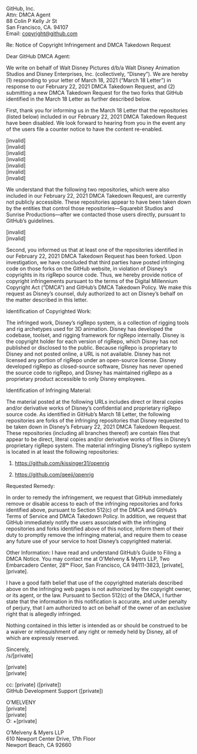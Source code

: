GitHub, Inc.  
Attn: DMCA Agent  
88 Colin P Kelly Jr St  
San Francisco, CA. 94107  
Email: copyright@github.com  

 

Re:         Notice of Copyright Infringement and DMCA Takedown Request

 

Dear GitHub DMCA Agent:

 

We write on behalf of Walt Disney Pictures d/b/a Walt Disney Animation Studios and Disney Enterprises, Inc. (collectively, “Disney”). We are hereby (1) responding to your letter of March 18, 2021 (“March 18 Letter”) in response to our February 22, 2021 DMCA Takedown Request, and (2) submitting a new DMCA Takedown Request for the two forks that GitHub identified in the March 18 Letter as further described below. 

 

First, thank you for informing us in the March 18 Letter that the repositories (listed below) included in our February 22, 2021 DMCA Takedown Request have been disabled. We look forward to hearing from you in the event any of the users file a counter notice to have the content re-enabled.

[invalid]  
[invalid]  
[invalid]  
[invalid]  
[invalid]  
[invalid]  
[invalid]  

We understand that the following two repositories, which were also included in our February 22, 2021 DMCA Takedown Request, are currently not publicly accessible. These repositories appear to have been taken down by the entities that control those repositories—Squarebit Studios and Sunrise Productions—after we contacted those users directly, pursuant to GitHub’s guidelines.

[invalid]  
[invalid]  

Second, you informed us that at least one of the repositories identified in our February 22, 2021 DMCA Takedown Request has been forked. Upon investigation, we have concluded that third parties have posted infringing code on those forks on the GitHub website, in violation of Disney’s copyrights in its rigRepo source code. Thus, we hereby provide notice of copyright infringements pursuant to the terms of the Digital Millennium Copyright Act (“DMCA”) and GitHub’s DMCA Takedown Policy. We make this request as Disney’s counsel, duly authorized to act on Disney’s behalf on the matter described in this letter.

Identification of Copyrighted Work:

The infringed work, Disney’s rigRepo system, is a collection of rigging tools and rig archetypes used for 3D animation. Disney has developed the codebase, toolset, and rigging framework for rigRepo internally. Disney is the copyright holder for each version of rigRepo, which Disney has not published or disclosed to the public. Because rigRepo is proprietary to Disney and not posted online, a URL is not available. Disney has not licensed any portion of rigRepo under an open-source license. Disney developed rigRepo as closed-source software, Disney has never opened the source code to rigRepo, and Disney has maintained rigRepo as a proprietary product accessible to only Disney employees.

Identification of Infringing Material:

The material posted at the following URLs includes direct or literal copies and/or derivative works of Disney’s confidential and proprietary rigRepo source code. As identified in GitHub’s March 18 Letter, the following repositories are forks of the infringing repositories that Disney requested to be taken down in Disney’s February 22, 2021 DMCA Takedown Request. These repositories (including all branches thereof) are contain files that appear to be direct, literal copies and/or derivative works of files in Disney’s proprietary rigRepo system. The material infringing Disney’s rigRepo system is located in at least the following repositories:

1. https://github.com/kissinger31/openrig

2. https://github.com/qeeji/openrig

 

Requested Remedy:

In order to remedy the infringement, we request that GitHub immediately remove or disable access to each of the infringing repositories and forks identified above, pursuant to Section 512(c) of the DMCA and GitHub’s Terms of Service and DMCA Takedown Policy. In addition, we request that GitHub immediately notify the users associated with the infringing repositories and forks identified above of this notice, inform them of their duty to promptly remove the infringing material, and require them to cease any future use of your service to host Disney’s copyrighted material.

 
Other Information:
I have read and understand GitHub’s Guide to Filing a DMCA Notice.
You may contact me at O’Melveny & Myers LLP, Two Embarcadero Center, 28ᵗʰ Floor, San Francisco, CA 94111-3823, [private], [private].

I have a good faith belief that use of the copyrighted materials described above on the infringing web pages is not authorized by the copyright owner, or its agent, or the law. Pursuant to Section 512(c) of the DMCA, I further state that the information in this notification is accurate, and under penalty of perjury, that I am authorized to act on behalf of the owner of an exclusive right that is allegedly infringed.

Nothing contained in this letter is intended as or should be construed to be a waiver or relinquishment of any right or remedy held by Disney, all of which are expressly reserved. 

 Sincerely,  
/s/[private]

[private]            
[private]

cc:          [private] ([private])  
              GitHub Development Support ([private])

 

 

O’MELVENY  
[private]  
[private]  
O: +[private]  

O’Melveny & Myers LLP  
610 Newport Center Drive, 17th Floor  
Newport Beach, CA  92660
